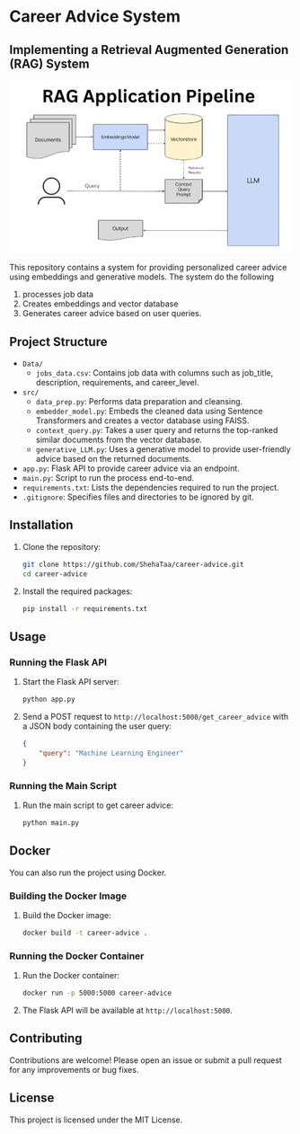 # Career Advice System
## Implementing a Retrieval Augmented Generation (RAG) System

![RAG Pipeline](Data/RAG_pipeline.png)

This repository contains a system for providing personalized career advice using embeddings and generative models.
The system do the following
1. processes job data
2. Creates embeddings and vector database
3. Generates career advice based on user queries.

## Project Structure

- `Data/`
  - `jobs_data.csv`: Contains job data with columns such as job_title, description, requirements, and career_level.
- `src/`
  - `data_prep.py`: Performs data preparation and cleansing.
  - `embedder_model.py`: Embeds the cleaned data using Sentence Transformers and creates a vector database using FAISS.
  - `context_query.py`: Takes a user query and returns the top-ranked similar documents from the vector database.
  - `generative_LLM.py`: Uses a generative model to provide user-friendly advice based on the returned documents.
- `app.py`: Flask API to provide career advice via an endpoint.
- `main.py`: Script to run the process end-to-end.
- `requirements.txt`: Lists the dependencies required to run the project.
- `.gitignore`: Specifies files and directories to be ignored by git.

## Installation

1. Clone the repository:
    ```sh
    git clone https://github.com/ShehaTaa/career-advice.git
    cd career-advice
    ```

2. Install the required packages:
    ```sh
    pip install -r requirements.txt
    ```

## Usage

### Running the Flask API

1. Start the Flask API server:
    ```sh
    python app.py
    ```

2. Send a POST request to `http://localhost:5000/get_career_advice` with a JSON body containing the user query:
    ```json
    {
        "query": "Machine Learning Engineer"
    }
    ```

### Running the Main Script

1. Run the main script to get career advice:
    ```sh
    python main.py
    ```

## Docker

You can also run the project using Docker.

### Building the Docker Image

1. Build the Docker image:
    ```sh
    docker build -t career-advice .
    ```

### Running the Docker Container

1. Run the Docker container:
    ```sh
    docker run -p 5000:5000 career-advice
    ```

2. The Flask API will be available at `http://localhost:5000`.

## Contributing

Contributions are welcome! Please open an issue or submit a pull request for any improvements or bug fixes.

## License

This project is licensed under the MIT License.


